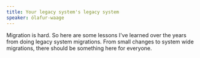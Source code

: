 ```yaml
---
title: Your legacy system's legacy system
speaker: ólafur-waage
---
```


Migration is hard. So here are some lessons I've learned over the years from doing legacy system migrations.
From small changes to system wide migrations, there should be something here for everyone.
